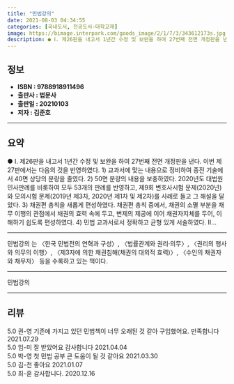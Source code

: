 ```yaml
---
title: "민법강의"
date: 2021-08-03 04:34:55
categories: [국내도서, 전공도서-대학교재]
image: https://bimage.interpark.com/goods_image/2/1/7/3/343612173s.jpg
description: ● Ⅰ. 제26판을 내고서 1년간 수정 및 보완을 하여 27번째 전면 개정판을 낸다. 이번 제27판에서는 다음의 것을 반영하였다. 1) 교과서에 맞는 내용으로 정비하여 종전 기술에서 40면 상당의 분량을 줄였다. 2) 50면 분량의 내용을 보충하였다. 2020년도 대법원 민사판례를 비
---
```


## **정보**

- **ISBN : 9788918911496**
- **출판사 : 법문사**
- **출판일 : 20210103**
- **저자 : 김준호**

------



## **요약**

●  Ⅰ. 제26판을 내고서 1년간 수정 및 보완을 하여 27번째 전면 개정판을 낸다. 이번 제27판에서는 다음의 것을 반영하였다. 1) 교과서에 맞는 내용으로 정비하여 종전 기술에서 40면 상당의 분량을 줄였다. 2) 50면 분량의 내용을 보충하였다. 2020년도 대법원 민사판례를 비롯하여 모두 53개의 판례를 반영하고, 제9회 변호사시험 문제(2020년)와 모의시험 문제(2019년 제3차, 2020년 제1차 및 제2차)를 사례로 들고 그 해설을 달았다. 3) 채권편 총칙을 새롭게 편성하였다. 채권편 총칙 중에서, 채권의 소멸 부분을 채무 이행의 관점에서 채권의 효력 속에 두고, 변제의 제공에 이어 채권자지체를 두어, 이해하기 쉽도록 편성하였다. 4) 민법 교과서로서 정확하고 균형 있게 서술하였다. Ⅱ...

------

민법강의 는 〈한국 민법전의 연혁과 구성〉, 〈법률관계와 권리·의무〉, 〈권리의 행사와 의무의 이행〉, 〈제3자에 의한 채권침해(채권의 대외적 효력)〉, 〈수인의 채권자와 채무자〉 등을 수록하고 있는 책이다.

------


민법강의 

------


## **리뷰** 

5.0 권-영 기존에 가지고 있던 민법책이 너무 오래된 것 같아 구입했어요. 만족합니다  2021.07.29 <br/>5.0 임-미 잘 받았어요
감사합니다 2021.04.04 <br/>5.0 박-영 첫 민법 공부 큰 도움이 될 것 같아요 2021.03.30 <br/>5.0 김-천 좋아요 2021.01.07 <br/>5.0 최-훈 감사합니다. 2020.12.16 <br/>
